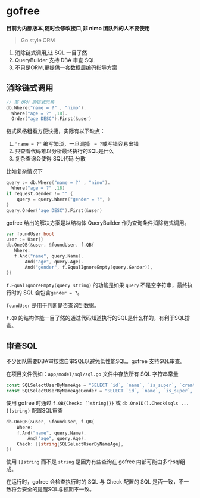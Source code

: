 # gofree

**目前为内部版本,随时会修改接口,非  nimo 团队外的人不要使用**

> Go style ORM

1. 消除链式调用,让 SQL 一目了然
2. QueryBuilder 支持 DBA 审查 SQL
3. 不只是ORM,更提供一套数据层编码指导方案



## 消除链式调用

```go
// 某 ORM 的链式风格
db.Where("name = ?" , "nimo").
  Where("age = ?" ,18).
  Order("age DESC").First(&user)
```
链式风格粗看方便快捷，实际有以下缺点：

1. `"name = ?"` 编写繁琐，一旦漏掉 ` = ?`或写错容易出错 
2. 只查看代码难以分析最终执行的SQL是什么
3. 复杂查询会使得 SQL代码 分散

比如复杂情况下

```go
query := db.Where("name = ?" , "nimo").
  Where("age = ?" ,18)
if request.Gender != "" {
    query = query.Where("gender = ?", )
}
query.Order("age DESC").First(&user)
```        
 
 gofree 给出的解决方案是以结构体 QueryBuilder 作为查询条件消除链式调用。
 
 ```go
var foundUser bool
user := User{}
db.OneQB(&user, &foundUser, f.QB{
    Where:
    f.And("name", query.Name).
        And("age", query.Age).
        And("gender", f.EqualIgnoreEmpty(query.Gender)),
})
```

`f.EqualIgnoreEmpty(query string)` 的功能是如果 `query` 不是空字符串，最终执行时的 SQL 会包含`gender = ?`。

`foundUser` 是用于判断是否查询到数据。

`f.QB` 的结构体能一目了然的通过代码知道执行的SQL是什么样的，有利于SQL排查。

## 审查SQL

不少团队需要DBA审核或自审SQL以避免低性能SQL。gofree 支持SQL审查。

在项目文件例如：`app/model/sql/sql.go` 文件中存放所有 SQL 字符串常量

```go
const SQLSelectUserByNameAge = "SELECT `id`, `name`, `is_super`, `created_at`, `updated_at`, `deleted_at` FROM `user` WHERE `age` = ? AND `name` = ? AND `deleted_at` IS NULL"
const SQLSelectUserByNameAgeGender = "SELECT `id`, `name`, `is_super`, `created_at`, `updated_at`, `deleted_at` FROM `user` WHERE `age` = ? AND `gender` = ? AND `name` = ? AND `deleted_at` IS NULL"
```

使用 gofree 时通过 `f.QB{Check: []string{}}` 或 `db.OneID().Check(sqls ...[]string)` 配置SQL审查

```go
db.OneQB(&user, &foundUser, f.QB{
    Where:
    f.And("name", query.Name).
        And("age", query.Age).
    Check: []string{SQLSelectUserByNameAge},
})
```

使用 `[]string` 而不是 `string` 是因为有些查询在 gofree 内部可能由多个sql组成。

在运行时，gofree 会检查执行时的 SQL 与 Check 配置的 SQL 是否一致，不一致将会安全的提醒SQL与预期不一致。

